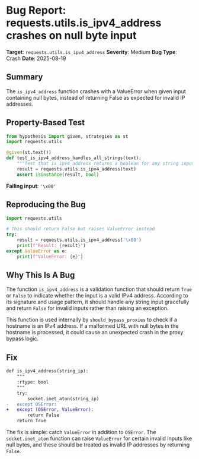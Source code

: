 # Bug Report: requests.utils.is_ipv4_address crashes on null byte input

**Target**: `requests.utils.is_ipv4_address`
**Severity**: Medium
**Bug Type**: Crash
**Date**: 2025-08-19

## Summary

The `is_ipv4_address` function crashes with a ValueError when given input containing null bytes, instead of returning False as expected for invalid IP addresses.

## Property-Based Test

```python
from hypothesis import given, strategies as st
import requests.utils

@given(st.text())
def test_is_ipv4_address_handles_all_strings(text):
    """Test that is_ipv4_address returns a boolean for any string input."""
    result = requests.utils.is_ipv4_address(text)
    assert isinstance(result, bool)
```

**Failing input**: `'\x00'`

## Reproducing the Bug

```python
import requests.utils

# This should return False but raises ValueError instead
try:
    result = requests.utils.is_ipv4_address('\x00')
    print(f"Result: {result}")
except ValueError as e:
    print(f"ValueError: {e}")
```

## Why This Is A Bug

The function `is_ipv4_address` is a validation function that should return `True` or `False` to indicate whether the input is a valid IPv4 address. According to its signature and usage pattern, it should handle any string input gracefully and return `False` for invalid inputs rather than raising an exception.

This function is used internally by `should_bypass_proxies` to check if a hostname is an IPv4 address. If a malformed URL with null bytes in the hostname is processed, it could cause an unexpected crash in the proxy bypass logic.

## Fix

```diff
def is_ipv4_address(string_ip):
    """
    :rtype: bool
    """
    try:
        socket.inet_aton(string_ip)
-   except OSError:
+   except (OSError, ValueError):
        return False
    return True
```

The fix is simple: catch `ValueError` in addition to `OSError`. The `socket.inet_aton` function can raise `ValueError` for certain invalid inputs like null bytes, and these should be treated as invalid IP addresses by returning `False`.